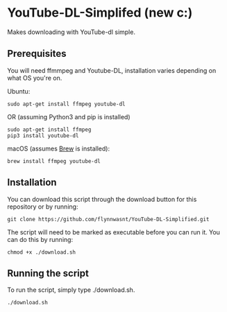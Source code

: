 # YouTube-DL-Simplifed (new c:) 

Makes downloading with YouTube-dl simple.

## Prerequisites

You will need ffmmpeg and Youtube-DL, installation varies depending on what OS you're on. 

Ubuntu:
```
sudo apt-get install ffmpeg youtube-dl
```
OR (assuming Python3 and pip is installed)
```
sudo apt-get install ffmpeg
pip3 install youtube-dl
```

macOS (assumes [Brew](https://brew.sh/) is installed):
```
brew install ffmpeg youtube-dl
```

## Installation

You can download this script through the download button for this repository or by running:
```
git clone https://github.com/flynnwasnt/YouTube-DL-Simplified.git
```

The script will need to be marked as executable before you can run it. You can do this by running:

```
chmod +x ./download.sh
```

## Running the script

To run the script, simply type ./download.sh.

```
./download.sh
```